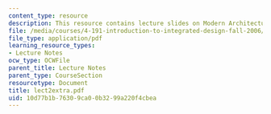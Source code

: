 ```yaml
---
content_type: resource
description: This resource contains lecture slides on Modern Architecture 1900-1960.
file: /media/courses/4-191-introduction-to-integrated-design-fall-2006/10d77b1b76309ca00b3299a220f4cbea_lect2extra.pdf
file_type: application/pdf
learning_resource_types:
- Lecture Notes
ocw_type: OCWFile
parent_title: Lecture Notes
parent_type: CourseSection
resourcetype: Document
title: lect2extra.pdf
uid: 10d77b1b-7630-9ca0-0b32-99a220f4cbea
---
```


